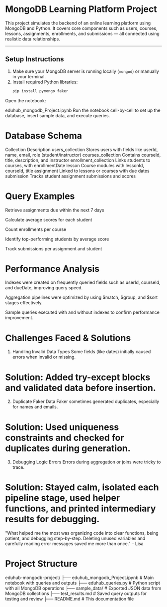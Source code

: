 # MongoDB Learning Platform Project

This project simulates the backend of an online learning platform using MongoDB and Python. It covers core components such as users, courses, lessons, assignments, enrollments, and submissions — all connected using realistic data relationships.

---

##  Setup Instructions

1. Make sure your MongoDB server is running locally (`mongod`) or manually in your terminal.
2. Install required Python libraries:
   ```bash
   pip install pymongo faker
Open the notebook:

eduhub_mongodb_Project.ipynb
Run the notebook cell-by-cell to set up the database, insert sample data, and execute queries.

# Database Schema
Collection	Description
users_collection	Stores users with fields like userId, name, email, role (student/instructor)
courses_collection	Contains courseId, title, description, and instructor
enrollment_collection	Links students to courses, with enrollmentDate
lesson	Course modules with lessonId, courseId, title
assignment	Linked to lessons or courses with due dates
submission	Tracks student assignment submissions and scores

# Query Examples
Retrieve assignments due within the next 7 days

Calculate average scores for each student

Count enrollments per course

Identify top-performing students by average score

Track submissions per assignment and student

# Performance Analysis
Indexes were created on frequently queried fields such as userId, courseId, and dueDate, improving query speed.

Aggregation pipelines were optimized by using $match, $group, and $sort stages effectively.

Sample queries executed with and without indexes to confirm performance improvement.

# Challenges Faced & Solutions
 1. Handling Invalid Data Types
Some fields (like dates) initially caused errors when invalid or missing.
# Solution: Added try-except blocks and validated data before insertion.

2. Duplicate Faker Data
Faker sometimes generated duplicates, especially for names and emails.
# Solution: Used uniqueness constraints and checked for duplicates during generation.

 3. Debugging Logic Errors
Errors during aggregation or joins were tricky to trace.
# Solution: Stayed calm, isolated each pipeline stage, used helper functions, and printed intermediary results for debugging.

"What helped me the most was organizing code into clear functions, being patient, and debugging step-by-step. Deleting unused variables and carefully reading error messages saved me more than once." – Lisa

# Project Structure
 eduhub-mongodb-project/
├── eduhub_mongodb_Project.ipynb        # Main notebook with queries and outputs
├── eduhub_queries.py                   # Python script with all MongoDB operations
├── sample_data/                        # Exported JSON data from MongoDB collections
├── test_results.md                     # Saved query outputs for testing and review
├── README.md                           # This documentation file
